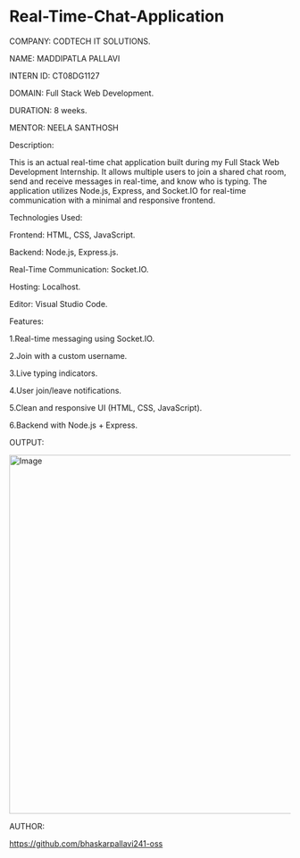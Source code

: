 # Real-Time-Chat-Application

COMPANY: CODTECH IT SOLUTIONS.

NAME: MADDIPATLA PALLAVI 

INTERN ID: CT08DG1127

DOMAIN: Full Stack Web Development.

DURATION: 8 weeks.

MENTOR: NEELA SANTHOSH

Description:

This is an actual real-time chat application built during my Full Stack Web Development Internship. It allows multiple users to join a shared chat room, send and receive messages in real-time, and know who is typing. The application utilizes Node.js, Express, and Socket.IO for real-time communication with a minimal and responsive frontend.

Technologies Used:

Frontend: HTML, CSS, JavaScript.

Backend: Node.js, Express.js.

Real-Time Communication: Socket.IO.

Hosting: Localhost.

Editor: Visual Studio Code.

Features:

1.Real-time messaging using Socket.IO.

2.Join with a custom username.

3.Live typing indicators.

4.User join/leave notifications.

5.Clean and responsive UI (HTML, CSS, JavaScript).

6.Backend with Node.js + Express.

OUTPUT:

<img width="1359" height="643" alt="Image" src="https://github.com/user-attachments/assets/f7494117-afbe-431f-bdf3-14527e16d098" />


AUTHOR:

https://github.com/bhaskarpallavi241-oss
